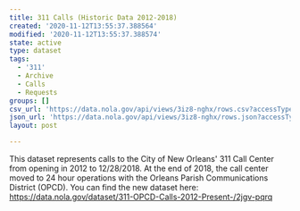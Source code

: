 ```yaml
---
title: 311 Calls (Historic Data 2012-2018)
created: '2020-11-12T13:55:37.388564'
modified: '2020-11-12T13:55:37.388574'
state: active
type: dataset
tags:
  - '311'
  - Archive
  - Calls
  - Requests
groups: []
csv_url: 'https://data.nola.gov/api/views/3iz8-nghx/rows.csv?accessType=DOWNLOAD'
json_url: 'https://data.nola.gov/api/views/3iz8-nghx/rows.json?accessType=DOWNLOAD'
layout: post

---
```

This dataset represents calls to the City of New Orleans' 311 Call Center from opening in 2012 to 12/28/2018. At the end of 2018, the call center moved to 24 hour operations with the Orleans Parish Communications District (OPCD). You can find the new dataset here: https://data.nola.gov/dataset/311-OPCD-Calls-2012-Present-/2jgv-pqrq
